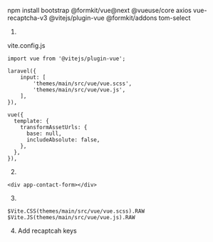 npm install bootstrap @formkit/vue@next @vueuse/core axios vue-recaptcha-v3 @vitejs/plugin-vue @formkit/addons
tom-select

1)
vite.config.js
```
import vue from '@vitejs/plugin-vue';

laravel({
    input: [
        'themes/main/src/vue/vue.scss',
        'themes/main/src/vue/vue.js',
    ],
}),

vue({
  template: {
    transformAssetUrls: {
      base: null,
      includeAbsolute: false,
    },
  },
}),
```

2)
```
<div app-contact-form></div>
```

3)
```
$Vite.CSS(themes/main/src/vue/vue.scss).RAW
$Vite.JS(themes/main/src/vue/vue.js).RAW
```

4) Add recaptcah keys


